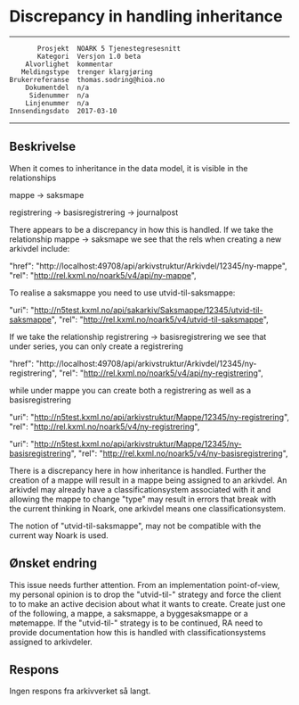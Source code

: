 Discrepancy in handling inheritance
==============================================================

 ------------------  ---------------------------------
           Prosjekt  NOARK 5 Tjenestegresesnitt
           Kategori  Versjon 1.0 beta
        Alvorlighet  kommentar
       Meldingstype  trenger klargjøring
    Brukerreferanse  thomas.sodring@hioa.no
        Dokumentdel  n/a
         Sidenummer  n/a
        Linjenummer  n/a
    Innsendingsdato  2017-03-10
 ------------------  ---------------------------------

Beskrivelse
-----------

When it comes to inheritance in the data model, it is visible in the
relationships

  mappe -> saksmape

  registrering -> basisregistrering -> journalpost

There appears to be a discrepancy in how this is handled. If we take the
relationship mappe -> saksmape we see that the rels when creating a new
arkivdel include:

   "href": "http://localhost:49708/api/arkivstruktur/Arkivdel/12345/ny-mappe",
   "rel": "http://rel.kxml.no/noark5/v4/api/ny-mappe",

To realise a saksmappe you need to use utvid-til-saksmappe:

   "uri": "http://n5test.kxml.no/api/sakarkiv/Saksmappe/12345/utvid-til-saksmappe",
   "rel": "http://rel.kxml.no/noark5/v4/utvid-til-saksmappe",

If we take the relationship registrering -> basisregistrering we see that under
 series, you can only create a registrering

  "href": "http://localhost:49708/api/arkivstruktur/Arkivdel/12345/ny-registrering",
  "rel": "http://rel.kxml.no/noark5/v4/api/ny-registrering",

 while under mappe you can create both a registrering as well as a basisregistrering

  "uri": "http://n5test.kxml.no/api/arkivstruktur/Mappe/12345/ny-registrering",
  "rel": "http://rel.kxml.no/noark5/v4/ny-registrering",

  "uri": "http://n5test.kxml.no/api/arkivstruktur/Mappe/12345/ny-basisregistrering",
  "rel": "http://rel.kxml.no/noark5/v4/ny-basisregistrering",

There is a discrepancy here in how inheritance is handled. Further the creation
 of a mappe will result in a mappe being assigned to an arkivdel. An arkivdel
 may already have a classificationsystem associated with it and allowing the
 mappe to change "type" may result in errors that break with the current
 thinking in Noark, one arkivdel means one classificationsystem.

The notion of "utvid-til-saksmappe", may not be compatible with the current way
 Noark is used.


Ønsket endring
--------------

This issue needs further attention. From an implementation point-of-view, my
personal opinion is to drop the "utvid-til-" strategy and force the client to
 to make an active decision about what it wants to create.
 Create just one of the following, a mappe, a saksmappe, a byggesaksmappe or a
 møtemappe. If the "utvid-til-" strategy is to be continued, RA need to provide
 documentation how this is handled with classificationsystems assigned to
 arkivdeler.

Respons
-------

Ingen respons fra arkivverket så langt.
